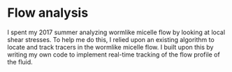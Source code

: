 # Flow analysis
I spent my 2017 summer analyzing wormlike micelle flow by looking at local shear stresses. To help me do this, I relied upon an existing algorithm to locate and track tracers in the wormlike micelle flow. I built upon this by writing my own code to implement real-time tracking of the flow profile of the fluid. 

